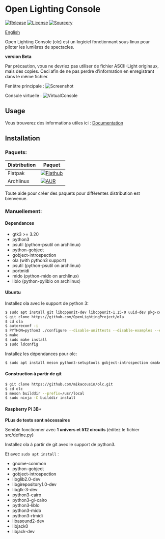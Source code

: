 # Open Lighting Console

[![Release](https://img.shields.io/github/v/release/mikacousin/olc?include_prereleases)](https://github.com/mikacousin/olc/releases/latest) [![License](https://img.shields.io/github/license/mikacousin/olc?color=green)](https://github.com/mikacousin/olc/blob/master/COPYING) [![Sourcery](https://img.shields.io/badge/Sourcery-enabled-brightgreen)](https://sourcery.ai)

[English](README.md)

Open Lighting Console (olc) est un logiciel fonctionnant sous linux pour piloter les lumières de spectacles.

**version Beta**

Par précaution, vous ne devriez pas utiliser de fichier ASCII-Light originaux, mais des copies. Ceci afin de ne pas perdre d'information en enregistrant dans le même fichier.

Fenêtre principale :
![Screenshot](../assets/olc.png?raw=true)

Console virtuelle :
![VirtualConsole](../assets/virtual_console.png?raw=true)

## Usage

Vous trouverez des informations utiles ici : [Documentation](http://mikacousin.github.io/olc/index.fr.html)

## Installation

### Paquets:

Distribution | Paquet
------------ | ------
Flatpak | [![Flathub](https://img.shields.io/flathub/v/com.github.mikacousin.olc)](https://flathub.org/apps/details/com.github.mikacousin.olc)
Archlinux | [![AUR](https://img.shields.io/aur/version/olc-git)](https://aur.archlinux.org/packages/olc-git)

Toute aide pour créer des paquets pour différentes distribution est bienvenue.

### Manuellement:

#### Dependances

- gtk3 >= 3.20
- python3
- psutil (python-psutil on archlinux)
- python-gobject
- gobject-introspection
- ola (with python3 support)
- psutil (python-psutil on archlinux)
- portmidi
- mido (python-mido on archlinux)
- liblo (python-pyliblo on archlinux)

#### Ubuntu

Installez ola avec le support de python 3:
```bash
$ sudo apt install git libcppunit-dev libcppunit-1.15-0 uuid-dev pkg-config libncurses5-dev libtool autoconf automake g++ libmicrohttpd-dev libmicrohttpd12 protobuf-compiler libprotobuf-lite23 python3-protobuf libprotobuf-dev libprotoc-dev zlib1g-dev bison flex make libftdi-dev libftdi1 libusb-1.0-0-dev liblo-dev libavahi-client-dev python3-numpy
$ git clone https://github.com/OpenLightingProject/ola
$ cd ola
$ autoreconf -i
$ PYTHON=python3 ./configure --disable-unittests --disable-examples --disable-osc --enable-http --enable-python-libs
$ make
$ sudo make install
$ sudo ldconfig
```
Installez les dépendances pour olc:
```bash
$ sudo apt install meson python3-setuptools gobject-introspection cmake python-gobject libgirepository1.0-dev libgtk-3-dev python-gi-dev python3-cairo-dev python3-gi-cairo python3-psutil python3-liblo python3-mido python3-rtmidi gettext
```

#### Construction à partir de git

```bash
$ git clone https://github.com/mikacousin/olc.git
$ cd olc
$ meson builddir --prefix=/usr/local
$ sudo ninja -C builddir install
```

#### Raspberry Pi 3B+

**PLus de tests sont nécessaires**

Semble fonctionner avec **1 univers et 512 circuits** (éditez le fichier src/define.py)

Installez ola à partir de  git avec le support de python3.

Et avec `sudo apt install` :

- gnome-common
- python-gobject
- gobject-introspection
- libglib2.0-dev
- libgirepository1.0-dev
- libgtk-3-dev
- python3-cairo
- python3-gi-cairo
- python3-liblo
- python3-mido
- python3-rtmidi
- libasound2-dev
- libjack0
- libjack-dev
